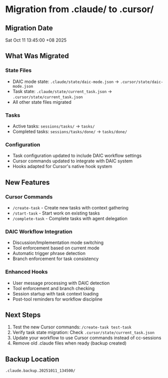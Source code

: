 # Migration from .claude/ to .cursor/

## Migration Date
Sat Oct 11 13:45:00 +08 2025

## What Was Migrated

### State Files
- DAIC mode state: `.claude/state/daic-mode.json` → `.cursor/state/daic-mode.json`
- Task state: `.claude/state/current_task.json` → `.cursor/state/current_task.json`
- All other state files migrated

### Tasks
- Active tasks: `sessions/tasks/` → `tasks/`
- Completed tasks: `sessions/tasks/done/` → `tasks/done/`

### Configuration
- Task configuration updated to include DAIC workflow settings
- Cursor commands updated to integrate with DAIC system
- Hooks adapted for Cursor's native hook system

## New Features

### Cursor Commands
- `/create-task` - Create new tasks with context gathering
- `/start-task` - Start work on existing tasks
- `/complete-task` - Complete tasks with agent delegation

### DAIC Workflow Integration
- Discussion/Implementation mode switching
- Tool enforcement based on current mode
- Automatic trigger phrase detection
- Branch enforcement for task consistency

### Enhanced Hooks
- User message processing with DAIC detection
- Tool enforcement and branch checking
- Session startup with task context loading
- Post-tool reminders for workflow discipline

## Next Steps

1. Test the new Cursor commands: `/create-task test-task`
2. Verify task state migration: Check `.cursor/state/current_task.json`
3. Update your workflow to use Cursor commands instead of cc-sessions
4. Remove old .claude files when ready (backup created)

## Backup Location
`.claude.backup.20251011_134500/`
